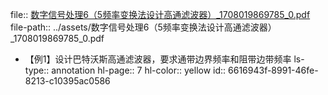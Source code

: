 file:: [数字信号处理6（5频率变换法设计高通滤波器）_1708019869785_0.pdf](../assets/数字信号处理6（5频率变换法设计高通滤波器）_1708019869785_0.pdf)
file-path:: ../assets/数字信号处理6（5频率变换法设计高通滤波器）_1708019869785_0.pdf

- 【例1】设计巴特沃斯高通滤波器，要求通带边界频率和阻带边带频率
  ls-type:: annotation
  hl-page:: 7
  hl-color:: yellow
  id:: 6616943f-8991-46fe-8213-c10395ac0586